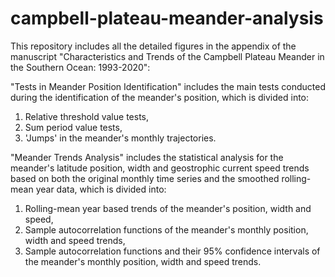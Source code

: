 # campbell-plateau-meander-analysis

This repository includes all the detailed figures in the appendix of the manuscript "Characteristics and Trends of the Campbell Plateau Meander in the Southern Ocean: 1993-2020":

"Tests in Meander Position Identification" includes the main tests conducted during the identification of the meander's position, which is divided into:
1. Relative threshold value tests,
2. Sum period value tests,
3. 'Jumps' in the meander's monthly trajectories.

"Meander Trends Analysis" includes the statistical analysis for the meander's latitude position, width and geostrophic current speed trends based on both the original monthly time series and the smoothed rolling-mean year data, which is divided into:
1. Rolling-mean year based trends of the meander's position, width and speed,
2. Sample autocorrelation functions of the meander's monthly position, width and speed trends,
3. Sample autocorrelation functions and their 95% confidence intervals of the meander's monthly position, width and speed trends.
